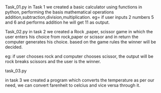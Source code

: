 Task_01.py
in Task 1 we created a basic calculator using functions in python, performing the basis mathematical operations addition,subtraction,division,multiplication.
eg= if user inputs 2 numbers 5 and 6 and performs addition he will get 11 as output.


Task_02.py
in task 2 we created a Rock ,paper, scissor game in which the user enters his choice from rock,paper or scissor and in return the computer generates his choice. based on the game rules the winner will be decided.

eg: if user chooses rock and computer chooses scissor, the output will be rock breaks scissors and the user is the winner.


task_03.py

in task 3 we created a program which converts the temperature as per our need, we can convert farenheit to celcius and vice versa through it.
